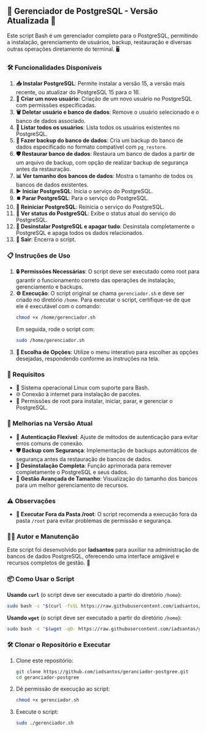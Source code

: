 
## 🚀 Gerenciador de PostgreSQL - Versão Atualizada 🎉

Este script Bash é um gerenciador completo para o PostgreSQL, permitindo a instalação, gerenciamento de usuários, backup, restauração e diversas outras operações diretamente do terminal. 🖥️

### 🛠️ Funcionalidades Disponíveis

1. **📥 Instalar PostgreSQL**: Permite instalar a versão 15, a versão mais recente, ou atualizar do PostgreSQL 15 para o 16.
2. **👤 Criar um novo usuário**: Criação de um novo usuário no PostgreSQL com permissões especificadas.
3. **🗑️ Deletar usuário e banco de dados**: Remove o usuário selecionado e o banco de dados associado.
4. **📜 Listar todos os usuários**: Lista todos os usuários existentes no PostgreSQL.
5. **💾 Fazer backup do banco de dados**: Cria um backup do banco de dados especificado no formato compatível com `pg_restore`.
6. **🛡️ Restaurar banco de dados**: Restaura um banco de dados a partir de um arquivo de backup, com opção de realizar backup de segurança antes da restauração.
7. **📊 Ver tamanho dos bancos de dados**: Mostra o tamanho de todos os bancos de dados existentes.
8. **▶️ Iniciar PostgreSQL**: Inicia o serviço do PostgreSQL.
9. **⏹️ Parar PostgreSQL**: Para o serviço do PostgreSQL.
10. **🔄 Reiniciar PostgreSQL**: Reinicia o serviço do PostgreSQL.
11. **📡 Ver status do PostgreSQL**: Exibe o status atual do serviço do PostgreSQL.
12. **🧹 Desinstalar PostgreSQL e apagar tudo**: Desinstala completamente o PostgreSQL e apaga todos os dados relacionados.
13. **🚪 Sair**: Encerra o script.

### 📋 Instruções de Uso

1. **🔒 Permissões Necessárias**: O script deve ser executado como root para garantir o funcionamento correto das operações de instalação, gerenciamento e backups.
2. **⚙️ Execução**: O script original se chama `gerenciador.sh` e deve ser criado no diretório `/home`. Para executar o script, certifique-se de que ele é executável com o comando:
   ```bash
   chmod +x /home/gerenciador.sh
   ```
   Em seguida, rode o script com:
   ```bash
   sudo /home/gerenciador.sh
   ```
3. **🎯 Escolha de Opções**: Utilize o menu interativo para escolher as opções desejadas, respondendo conforme as instruções na tela.

### 📌 Requisitos

- 🐧 Sistema operacional Linux com suporte para Bash.
- 🌐 Conexão à internet para instalação de pacotes.
- 👑 Permissões de root para instalar, iniciar, parar, e gerenciar o PostgreSQL.

### 🚀 Melhorias na Versão Atual

- **🔐 Autenticação Flexível**: Ajuste de métodos de autenticação para evitar erros comuns de conexão.
- **🛡️ Backup com Segurança**: Implementação de backups automáticos de segurança antes da restauração de bancos de dados.
- **🧹 Desinstalação Completa**: Função aprimorada para remover completamente o PostgreSQL e seus dados.
- **📏 Gestão Avançada de Tamanho**: Visualização do tamanho dos bancos para um melhor gerenciamento de recursos.

### ⚠️ Observações

- **🚫 Executar Fora da Pasta /root**: O script recomenda a execução fora da pasta `/root` para evitar problemas de permissão e segurança.


### 👨‍💻 Autor e Manutenção

Este script foi desenvolvido por **Iadsantos** para auxiliar na administração de bancos de dados PostgreSQL, oferecendo uma interface amigável e recursos completos de gestão. 🌟



### 📦 Como Usar o Script

**Usando `curl`** (o script deve ser executado a partir do diretório `/home`):
```bash
sudo bash -c "$(curl -fsSL https://raw.githubusercontent.com/iadsantos/geranciador-postgree/main/gerenciador.sh)"
```

**Usando `wget`** (o script deve ser executado a partir do diretório `/home`):
```bash
sudo bash -c "$(wget -qO- https://raw.githubusercontent.com/iadsantos/geranciador-postgree/main/gerenciador.sh)"
```

### 🛠️ Clonar o Repositório e Executar

1. Clone este repositório:
   ```bash
   git clone https://github.com/iadsantos/geranciador-postgree.git
   cd geranciador-postgree
   ```

2. Dê permissão de execução ao script:
   ```bash
   chmod +x gerenciador.sh
   ```

3. Execute o script:
   ```bash
   sudo ./gerenciador.sh
   ```
